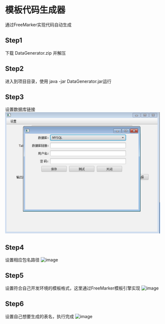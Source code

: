 # 模板代码生成器

通过FreeMarker实现代码自动生成

## Step1
下载 DataGenerator.zip 并解压

## Step2
进入到项目目录，使用 java -jar DataGenerator.jar运行

## Step3
设置数据库链接
![image](https://github.com/Nullrable/Code-Generator/blob/master/step1.jpg)

## Step4
设置相应包名路径
![image](https://github.com/Nullrable/Code-Generator/blob/master/step2.jpg)

## Step5
设置符合自己开发环境的模板格式，这里通过FreeMarker模板引擎实现
![image](https://github.com/Nullrable/Code-Generator/blob/master/step3.jpg)

## Step6
设置自己想要生成的表名，执行完成
![image](https://github.com/Nullrable/Code-Generator/blob/master/step4.jpg)
